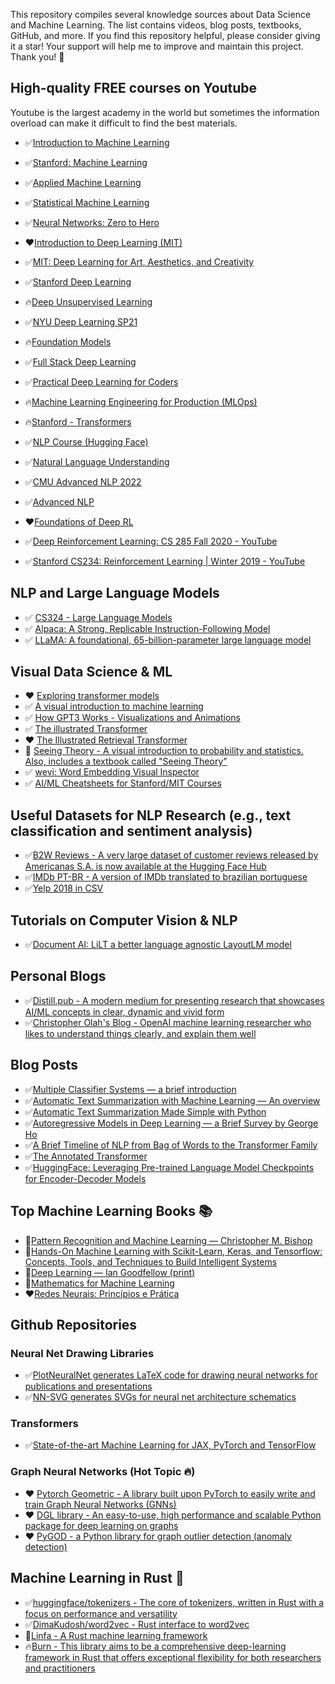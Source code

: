 This repository compiles several knowledge sources about Data Science and Machine Learning. The list contains videos, blog posts, textbooks, GitHub, and more. If you find this repository helpful, please consider giving it a star! Your support will help me to improve and maintain this project. Thank you! 🌟

## High-quality FREE courses on Youtube

Youtube is the largest academy in the world but sometimes the information overload can make it difficult to find the best materials. 

* ✅[Introduction to Machine Learning](https://www.youtube.com/playlist?list=PL05umP7R6ij35ShKLDqccJSDntugY4FQT)
* ✅[Stanford: Machine Learning](https://www.youtube.com/playlist?list=PLoROMvodv4rMiGQp3WXShtMGgzqpfVfbU)
* ✅[Applied Machine Learning](https://www.youtube.com/playlist?list=PL2UML_KCiC0UlY7iCQDSiGDMovaupqc83)
* ✅[Statistical Machine Learning](https://www.youtube.com/playlist?list=PL05umP7R6ij2XCvrRzLokX6EoHWaGA2cC)
* ✅[Neural Networks: Zero to Hero](https://www.youtube.com/playlist?list=PLAqhIrjkxbuWI23v9cThsA9GvCAUhRvKZ)

* ❤️[Introduction to Deep Learning (MIT)](https://www.youtube.com/playlist?list=PLtBw6njQRU-rwp5__7C0oIVt26ZgjG9NI)
* ✅[MIT: Deep Learning for Art, Aesthetics, and Creativity](https://www.youtube.com/playlist?list=PLCpMvp7ftsnIbNwRnQJbDNRqO6qiN3EyH)
* ✅[Stanford Deep Learning](https://www.youtube.com/playlist?list=PLoROMvodv4rOABXSygHTsbvUz4G_YQhOb)
* 🔥[Deep Unsupervised Learning](https://www.youtube.com/playlist?list=PLwRJQ4m4UJjPiJP3691u-qWwPGVKzSlNP)
* ✅[NYU Deep Learning SP21](https://www.youtube.com/playlist?list=PLLHTzKZzVU9e6xUfG10TkTWApKSZCzuBI)
* 🔥[Foundation Models](https://www.youtube.com/playlist?list=PL9t0xVFP90GD8hox0KipBkJcLX_C3ja67)
* ✅[Full Stack Deep Learning](https://www.youtube.com/playlist?list=PL1T8fO7ArWlcWg04OgNiJy91PywMKT2lv)
* ✅[Practical Deep Learning for Coders](https://www.youtube.com/playlist?list=PLfYUBJiXbdtSvpQjSnJJ_PmDQB_VyT5iU)
* 🔥[Machine Learning Engineering for Production (MLOps)](https://www.youtube.com/playlist?list=PLkDaE6sCZn6GMoA0wbpJLi3t34Gd8l0aK)
* 🔥[Stanford - Transformers](https://www.youtube.com/playlist?list=PLoROMvodv4rNiJRchCzutFw5ItR_Z27CM)
* ✅[NLP Course (Hugging Face)](https://www.youtube.com/playlist?list=PLo2EIpI_JMQvWfQndUesu0nPBAtZ9gP1o)
* ✅[Natural Language Understanding](https://www.youtube.com/playlist?list=PLoROMvodv4rPt5D0zs3YhbWSZA8Q_DyiJ)
* ✅[CMU Advanced NLP 2022](https://www.youtube.com/playlist?list=PL8PYTP1V4I8D0UkqW2fEhgLrnlDW9QK7z)
* ✅[Advanced NLP](https://www.youtube.com/playlist?list=PLWnsVgP6CzadmQX6qevbar3_vDBioWHJL)
* ❤️[Foundations of Deep RL](https://www.youtube.com/playlist?list=PLwRJQ4m4UJjNymuBM9RdmB3Z9N5-0IlY0)
* ✅[Deep Reinforcement Learning: CS 285 Fall 2020 - YouTube](https://www.youtube.com/playlist?list=PL_iWQOsE6TfURIIhCrlt-wj9ByIVpbfGc)
* ✅[Stanford CS234: Reinforcement Learning | Winter 2019 - YouTube](https://www.youtube.com/playlist?list=PLoROMvodv4rOSOPzutgyCTapiGlY2Nd8u)

## NLP and Large Language Models
* ✅ [CS324 - Large Language Models](https://stanford-cs324.github.io/winter2022/)
* ✅ [Alpaca: A Strong, Replicable Instruction-Following Model](https://crfm.stanford.edu/2023/03/13/alpaca.html)
* ✅ [LLaMA: A foundational, 65-billion-parameter large language model](https://ai.facebook.com/blog/large-language-model-llama-meta-ai/)

## Visual Data Science & ML
* ❤️ [Exploring transformer models](https://poloclub.github.io/dodrio/)
* ✅ [A visual introduction to machine learning](http://www.r2d3.us/)
* ✅ [How GPT3 Works - Visualizations and Animations](https://jalammar.github.io/how-gpt3-works-visualizations-animations/)
* ✅ [The illustrated Transformer](http://jalammar.github.io/illustrated-transformer/)
* ❤️ [The Illustrated Retrieval Transformer](https://jalammar.github.io/illustrated-retrieval-transformer/)
* 📌 [Seeing Theory - A visual introduction to probability and statistics. Also, includes a textbook called "Seeing Theory"](https://seeing-theory.brown.edu/)
* ✅ [wevi: Word Embedding Visual Inspector](https://ronxin.github.io/wevi/)
* ✅ [AI/ML Cheatsheets for Stanford/MIT Courses](https://stanford.edu/~shervine/)

## Useful Datasets for NLP Research (e.g., text classification and sentiment analysis)

* ✅[B2W Reviews - A very large dataset of customer reviews released by Americanas S.A. is now available at the Hugging Face Hub](https://huggingface.co/datasets/ruanchaves/b2w-reviews01)
* ✅[IMDb PT-BR - A version of IMDb translated to brazilian portuguese](https://www.kaggle.com/datasets/luisfredgs/imdb-ptbr)
* ✅[Yelp 2018 in CSV](https://www.kaggle.com/datasets/luisfredgs/yelp-reviews-csv)

## Tutorials on Computer Vision & NLP
* ✅[Document AI: LiLT a better language agnostic LayoutLM model](https://www.philschmid.de/fine-tuning-lilt)

## Personal Blogs
* ✅[Distill.pub - A modern medium for presenting research that showcases AI/ML concepts in clear, dynamic and vivid form](https://distill.pub/)
* ✅[Christopher Olah's Blog - OpenAI machine learning researcher who likes to understand things clearly, and explain them well](http://colah.github.io/)

## Blog Posts
* ✅[Multiple Classifier Systems — a brief introduction](https://medium.com/luisfredgs/multiple-classifier-systems-a-brief-introduction-71238d9c794f)
* ✅[Automatic Text Summarization with Machine Learning — An overview](https://medium.com/luisfredgs/automatic-text-summarization-with-machine-learning-an-overview-68ded5717a25)
* ✅[Automatic Text Summarization Made Simple with Python](https://medium.com/luisfredgs/automatic-text-summarization-made-simple-with-python-f9c3c645e34a)
* ✅[Autoregressive Models in Deep Learning — a Brief Survey by George Ho](https://www.georgeho.org/deep-autoregressive-models/)
* ✅[A Brief Timeline of NLP from Bag of Words to the Transformer Family](https://medium.com/nlplanet/a-brief-timeline-of-nlp-from-bag-of-words-to-the-transformer-family-7caad8bbba56)
* ✅[The Annotated Transformer](http://nlp.seas.harvard.edu/2018/04/03/attention.html)
* ✅[HuggingFace: Leveraging Pre-trained Language Model Checkpoints for Encoder-Decoder Models](https://huggingface.co/blog/warm-starting-encoder-decoder)

## Top Machine Learning Books 📚
* 📘[Pattern Recognition and Machine Learning — Christopher M. Bishop](http://amzn.to/2Dtjedd)
* 📙[Hands-On Machine Learning with Scikit-Learn, Keras, and Tensorflow: Concepts, Tools, and Techniques to Build Intelligent Systems](https://amzn.to/3mmVDDu)
* 📗[Deep Learning — Ian Goodfellow (print)](http://amzn.to/2DKUfjd)
* 📕[Mathematics for Machine Learning](https://amzn.to/3KnT6AN)
* ❤️[Redes Neurais: Princípios e Prática ](https://amzn.to/3nZpq5x)

## Github Repositories
### Neural Net Drawing Libraries
* ✅[PlotNeuralNet generates LaTeX code for drawing neural networks for publications and presentations](https://github.com/HarisIqbal88/PlotNeuralNet/)
* ✅[NN-SVG generates SVGs for neural net architecture schematics](https://alexlenail.me/NN-SVG/index.html)
### Transformers
* ✅[State-of-the-art Machine Learning for JAX, PyTorch and TensorFlow](https://github.com/huggingface/transformers)
### Graph Neural Networks (Hot Topic 🔥)
* ❤️ [Pytorch Geometric - A library built upon PyTorch to easily write and train Graph Neural Networks (GNNs)](https://github.com/pyg-team/pytorch_geometric)
* ❤️ [DGL library - An easy-to-use, high performance and scalable Python package for deep learning on graphs](https://github.com/dmlc/dgl)
* ❤️ [PyGOD - a Python library for graph outlier detection (anomaly detection)](https://github.com/pygod-team/pygod)

## Machine Learning in Rust 🦀
* ✅[huggingface/tokenizers - The core of tokenizers, written in Rust with a focus on performance and versatility](https://github.com/huggingface/tokenizers/tree/master/tokenizers)
* ✅[DimaKudosh/word2vec - Rust interface to word2vec](https://github.com/DimaKudosh/word2vec)
* 📌[Linfa - A Rust machine learning framework](https://github.com/rust-ml/linfa)
* 🔥[Burn - This library aims to be a comprehensive deep-learning framework in Rust that offers exceptional flexibility for both researchers and practitioners](https://github.com/burn-rs/burn)

